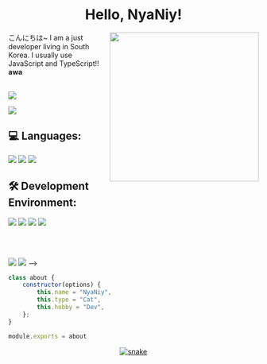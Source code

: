 <center><h1>Hello, NyaNiy!</h1></center>

<a href="https://nodejs.org"><img src="https://raw.githubusercontent.com/NyaNiy/README.MD/main/0f89e155d73badb31f8fddf5225be8b1baa5f225c4652f6306f156a78f3bbadc.png" width="300" align="right"></a>

<p>こんにちは~ I am a just developer living in South Korea. I usually use JavaScript and TypeScript!! <strong>awa</strong></p>

<br>
<a href="sdigjsdigksdgdsg"><img src="https://wakatime.com/badge/user/6995312b-ee49-4866-8ade-679949c37361.svg"/></a>

<a href="https://open.spotify.com/artist/2yzcoSqo3ZOCguk7T0Msa9"><img src="https://img.shields.io/badge/-Mitsukiyo's song that I listen to when I coding!-000000?style=flat&logo=spotify"/></a>

<h2><strong>💻 Languages: </strong></h2>
<a href="https://developer.mozilla.org/en/docs/Web/JavaScript"><img src="https://img.shields.io/badge/-JavaScript-BD9800?style=flat&logo=javascript"/></a>
<a href="https://www.typescriptlang.org/"><img src="https://img.shields.io/badge/-TypeScript-235A97?style=flat&logo=typescript"/></a>
<a href="https://www.python.org/"><img src="https://img.shields.io/badge/-Python-275277?style=flat&logo=python"/></a>

<h2><strong>🛠️ Development Environment: </strong></h2>
<a href="https://www.microsoft.com/ko-kr/software-download/windows11"><img src="https://img.shields.io/badge/-Windows-042571?style=flat&logo=windows"/></a>
<a href="https://code.visualstudio.com/"><img src="https://img.shields.io/badge/-Visual Studio Code-213c60?style=flat&logo=visualstudiocode"/></a>
<a href="https://git-scm.com"><img src="https://img.shields.io/badge/-Git-EAE9E1?style=flat&logo=git"/></a>
<a href="https://nodejs.org/"><img src="https://img.shields.io/badge/-Node.js-4a7558?style=flat&logo=node.js"/></a>

<br><br>

<a href="https://twitter.com/NyaNiy"><img src="https://img.shields.io/badge/-NyaNiy-000000?style=flat&logo=twitter"/></a>
<a href="https://discordapp.com/users/NyaNiy"><img src="https://img.shields.io/badge/-NyaNiy%230001-000000?style=flat&logo=discord"/></a> -->

```js
class about {
    constructor(options) {
        this.name = "NyaNiy",
        this.type = "Cat",
        this.hobby = "Dev",
    };
}

module.exports = about
```

<!-- <hr style="width:100%;text-align:left;margin-left:0">
![Metrics](https://github.com/NyaNiy/NyaNiy/blob/main/github-metrics.svg) -->
<a href="https://github.com/">
    <center><img src="https://github.com/NyaNiy/NyaNiy/blob/snake/snake.svg" alt="snake"/></center>
</a>

<!--
just a second!

How to Snake Contribution Graph?
-> How_To_Snake_Contribution_Graph.md
-->
